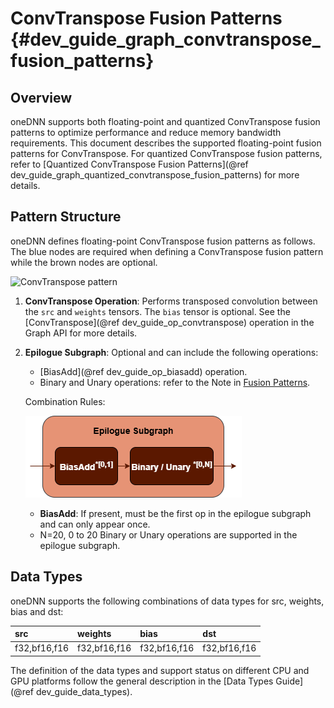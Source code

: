 ConvTranspose Fusion Patterns {#dev_guide_graph_convtranspose_fusion_patterns}
==============================================================================

## Overview

oneDNN supports both floating-point and quantized ConvTranspose fusion patterns to
optimize performance and reduce memory bandwidth requirements. This document
describes the supported floating-point fusion patterns for ConvTranspose. For quantized
ConvTranspose fusion patterns, refer to
[Quantized ConvTranspose Fusion Patterns](@ref dev_guide_graph_quantized_convtranspose_fusion_patterns)
for more details.

## Pattern Structure

oneDNN defines floating-point ConvTranspose fusion patterns as follows.
The blue nodes are required when defining a ConvTranspose fusion pattern while the
brown nodes are optional.

![ConvTranspose pattern](images/convtranspose_pattern.png)

1. **ConvTranspose Operation**: Performs transposed convolution between the
   `src` and `weights` tensors. The `bias` tensor is optional. See the
   [ConvTranspose](@ref dev_guide_op_convtranspose) operation in the Graph API
   for more details.
2. **Epilogue Subgraph**: Optional and can include the following operations:
   - [BiasAdd](@ref dev_guide_op_biasadd) operation.
   - Binary and Unary operations: refer to the Note in
     [Fusion Patterns](graph_fusion_patterns.html).

   Combination Rules:

   ![epilogue subgraph](images/epilogue_subgraph_general_2.png)

   - **BiasAdd**: If present, must be the first op in the epilogue subgraph and
     can only appear once.
   - N=20, 0 to 20 Binary or Unary operations are supported in the epilogue
     subgraph.

## Data Types

oneDNN supports the following combinations of data types for src, weights, bias
and dst:

| src          | weights       | bias         | dst          |
| :----------- | :------------ | :----------- | :----------- |
| f32,bf16,f16 | f32,bf16,f16  | f32,bf16,f16 | f32,bf16,f16 |

The definition of the data types and support status on different CPU and GPU
platforms follow the general description in the [Data Types Guide](@ref dev_guide_data_types).
